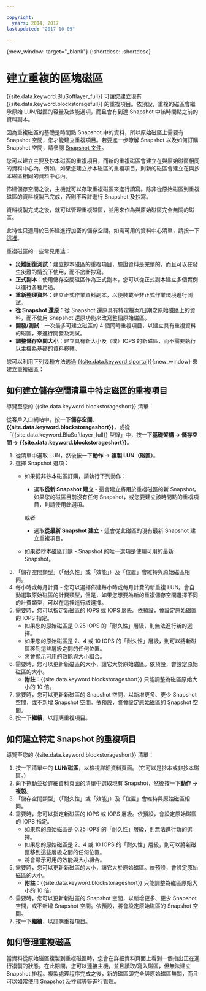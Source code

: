```yaml
---

copyright:
  years: 2014, 2017
lastupdated: "2017-10-09"

---
```

{:new_window: target="_blank"}
{:shortdesc: .shortdesc}

# 建立重複的區塊磁區

{{site.data.keyword.BluSoftlayer_full}} 可讓您建立現有 {{site.data.keyword.blockstoragefull}} 的重複項目。依預設，重複的磁區會繼承原始 LUN/磁區的容量及效能選項，而且會有到達 Snapshot 中該時間點之前的資料副本。   

因為重複磁區的基礎是時間點 Snapshot 中的資料，所以原始磁區上需要有 Snapshot 空間，您才能建立重複項目。若要進一步瞭解 Snapshot 以及如何訂購 Snapshot 空間，請參閱 [Snapshot 文件](snapshots.html)。  

您可以建立主要及抄本磁區的重複項目，而新的重複磁區會建立在與原始磁區相同的資料中心內。例如，如果您建立抄本磁區的重複項目，則新的磁區會建立在與抄本磁區相同的資料中心內。    

佈建儲存空間之後，主機就可以存取重複磁區來進行讀寫。除非從原始磁區到重複磁區的資料複製已完成，否則不容許進行 Snapshot 及抄寫。 

資料複製完成之後，就可以管理重複磁區，並用來作為與原始磁區完全無關的磁區。 

此特性只適用於已佈建進行加密的儲存空間。如需可用的資料中心清單，請按一下[這裡](new-ibm-block-and-file-storage-location-and-features.html)。 

重複磁區的一些常見用途：
- **災難回復測試**：建立抄本磁區的重複項目，驗證資料是完整的，而且可以在發生災難的情況下使用，而不岔斷抄寫。 
- **正式副本**：使用儲存空間磁區作為正式副本，您可以從正式副本建立多個實例以進行各種用途。 
- **重新整理資料**：建立正式作業資料副本，以便裝載至非正式作業環境進行測試。 
- **從 Snapshot 還原**：從 Snapshot 還原具有特定檔案/日期之原始磁區上的資料，而不使用 Snapshot 還原功能來改寫整個原始磁區。 
- **開發/測試**：一次最多可建立磁區的 4 個同時重複項目，以建立具有重複資料的磁區，來進行開發及測試。 
- **調整儲存空間大小**：建立具有新大小及（或）IOPS 的新磁區，而不需要執行以主機為基礎的資料移轉。  
	

您可以利用下列幾種方法透過 [{{site.data.keyword.slportal}}](https://control.softlayer.com/){:new_window} 來建立重複磁區： 

## 如何建立儲存空間清單中特定磁區的重複項目

導覽至您的 {{site.data.keyword.blockstorageshort}} 清單：

從客戶入口網站中，按一下**儲存空間**、**{{site.data.keyword.blockstorageshort}}**，或從「{{site.data.keyword.BluSoftlayer_full}} 型錄」中，按一下**基礎架構 -> 儲存空間 -> {{site.data.keyword.blockstorageshort}}**。 


1. 從清單中選取 LUN，然後按一下**動作** -> **複製 LUN（磁區）**。 
2. 選擇 Snapshot 選項： 
    - 如果從非抄本磁區訂購，請執行下列動作：
      - 選取**從新 Snapshot 建立** - 這會建立將用於重複磁區的新 Snapshot。如果您的磁區目前沒有任何 Snapshot，或您要建立該時間點的重複項目，則請使用此選項。
    
      或者
      - 選取**從最新 Snapshot 建立** - 這會從此磁區的現有最新 Snapshot 建立重複項目。 
    - 如果從抄本磁區訂購 - Snapshot 的唯一選項是使用可用的最新 Snapshot。 
3. 「儲存空間類型」（「耐久性」或「效能」）及「位置」會維持與原始磁區相同。
4. 每小時或每月計費 - 您可以選擇佈建每小時或每月計費的新重複 LUN。會自動選取原始磁區的計費類型，但是，如果您想要為新的重複儲存空間選擇不同的計費類型，可以在這裡進行該選擇。 
5. 需要時，您可以指定新磁區的 IOPS 或 IOPS 層級。依預設，會設定原始磁區的 IOPS 指定。 
    - 如果您的原始磁區是 0.25 IOPS 的「耐久性」層級，則無法進行新的選擇。 
    - 如果您的原始磁區是 2、4 或 10 IOPS 的「耐久性」層級，則可以將新磁區移到這些層級之間的任何位置。 
    - 將會顯示可用的效能與大小組合。 
6. 需要時，您可以更新新磁區的大小，讓它大於原始磁區。依預設，會設定原始磁區的大小。 
    - **附註**：{{site.data.keyword.blockstorageshort}} 只能調整為磁區原始大小的 10 倍。 
7. 需要時，您可以更新新磁區的 Snapshot 空間，以新增更多、更少 Snapshot 空間，或不新增 Snapshot 空間。依預設，將會設定原始磁區的 Snapshot 空間。 
8. 按一下**繼續**，以訂購重複項目。 



## 如何建立特定 Snapshot 的重複項目

導覽至您的 {{site.data.keyword.blockstorageshort}} 清單：

1. 按一下清單中的 **LUN/磁區**，以檢視詳細資料頁面。（它可以是抄本或非抄本磁區。） 
2. 向下捲動並從詳細資料頁面的清單中選取現有 Snapshot，然後按一下**動作 -> 複製**。   
3. 「儲存空間類型」（「耐久性」或「效能」）及「位置」會維持與原始磁區相同。 
4. 需要時，您可以指定新磁區的 IOPS 或 IOPS 層級。依預設，會設定原始磁區的 IOPS 指定。 
    - 如果您的原始磁區是 0.25 IOPS 的「耐久性」層級，則無法進行新的選擇。 
    - 如果您的原始磁區是 2、4 或 10 IOPS 的「耐久性」層級，則可以將新磁區移到這些層級之間的任何位置。 
    - 將會顯示可用的效能與大小組合。 
5. 需要時，您可以更新新磁區的大小，讓它大於原始磁區。依預設，會設定原始磁區的大小。 
    - **附註**：{{site.data.keyword.blockstorageshort}} 只能調整為磁區原始大小的 10 倍。 
6. 需要時，您可以更新新磁區的 Snapshot 空間，以新增更多、更少 Snapshot 空間，或不新增 Snapshot 空間。依預設，將會設定原始磁區的 Snapshot 空間。 
7. 按一下**繼續**，以訂購重複項目。 


## 如何管理重複磁區

當資料從原始磁區複製到重複磁區時，您會在詳細資料頁面上看到一個指出正在進行複製的狀態。在此期間，您可以連接主機，並且讀取/寫入磁區，但無法建立 Snapshot 排程。複製處理程序完成之後，新的磁區即完全與原始磁區無關，而且可以如常使用 Snapshot 及抄寫等等進行管理。 
